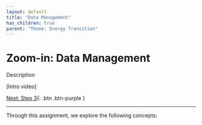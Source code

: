 ```yaml
---
layout: default
title: "Data Management"
has_children: true
parent: "Theme: Energy Transition"
---
```


# Zoom-in: Data Management

Description

[Intro video]

[Next: Step 3]({{site.baseurl}}/theme-energy-transition/zoom-in-data-management/step3/){: .btn .btn-purple }

---

Through this assignment, we explore the following concepts:
